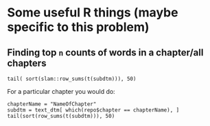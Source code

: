 # Some useful R things (maybe specific to this problem)

## Finding top `n` counts of words in a chapter/all chapters

```
tail( sort(slam::row_sums(t(subdtm))), 50)
```

For a particular chapter you would do:

```{r}
chapterName = "NameOfChapter"
subdtm = text_dtm[ which(repo$chapter == chapterName), ]
tail(sort(row_sums(t(subdtm))), 50)
```
